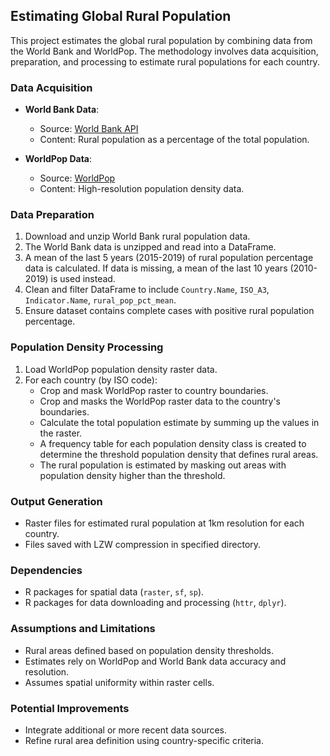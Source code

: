 ## Estimating Global Rural Population

This project estimates the global rural population by combining data from the World Bank and WorldPop. The methodology involves data acquisition, preparation, and processing to estimate rural populations for each country.

### Data Acquisition

- **World Bank Data**: 
  - Source: [World Bank API](https://api.worldbank.org/v2/en/indicator/SP.RUR.TOTL.ZS?downloadformat=csv)
  - Content: Rural population as a percentage of the total population.

- **WorldPop Data**: 
  - Source: [WorldPop](https://www.worldpop.org/)
  - Content: High-resolution population density data.

### Data Preparation

1. Download and unzip World Bank rural population data.
2. The World Bank data is unzipped and read into a DataFrame.
3. A mean of the last 5 years (2015-2019) of rural population percentage data is calculated. If data is missing, a mean of the last 10 years (2010-2019) is used instead.
4. Clean and filter DataFrame to include `Country.Name`, `ISO_A3`, `Indicator.Name`, `rural_pop_pct_mean`.
5. Ensure dataset contains complete cases with positive rural population percentage.

### Population Density Processing

1. Load WorldPop population density raster data.
2. For each country (by ISO code):
   - Crop and mask WorldPop raster to country boundaries.
   - Crop and masks the WorldPop raster data to the country's boundaries.
   - Calculate the total population estimate by summing up the values in the raster.
   - A frequency table for each population density class is created to determine the threshold population density that defines rural areas.
   - The rural population is estimated by masking out areas with population density higher than the threshold.

### Output Generation

- Raster files for estimated rural population at 1km resolution for each country.
- Files saved with LZW compression in specified directory.

### Dependencies

- R packages for spatial data (`raster`, `sf`, `sp`).
- R packages for data downloading and processing (`httr`, `dplyr`).

### Assumptions and Limitations

- Rural areas defined based on population density thresholds.
- Estimates rely on WorldPop and World Bank data accuracy and resolution.
- Assumes spatial uniformity within raster cells.

### Potential Improvements

- Integrate additional or more recent data sources.
- Refine rural area definition using country-specific criteria.
